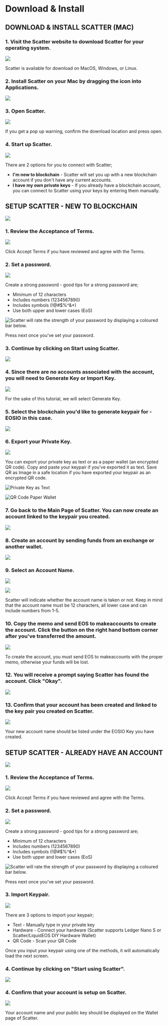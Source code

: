 # Download & Install

## DOWNLOAD & INSTALL SCATTER (MAC)

### 1. Visit the Scatter website to download Scatter for your operating system.

![](<../../../.gitbook/assets/image (209).png>)

Scatter is available for download on MacOS, Windows, or Linux.

### 2. Install Scatter on your Mac by dragging the icon into Applications.

![](<../../../.gitbook/assets/image (130).png>)

### 3. Open Scatter.

![](<../../../.gitbook/assets/image (157).png>)

If you get a pop up warning, confirm the download location and press open.

### 4.  Start up Scatter.

![](<../../../.gitbook/assets/image (182).png>)

There are 2 options for you to connect with Scatter;

* **I'm new to blockchain** - Scatter will set you up with a new blockchain account if you don't have any current accounts.
* **I have my own private keys** - If you already have a blockchain account, you can connect to Scatter using your keys by entering them manually.

## SETUP SCATTER - NEW TO BLOCKCHAIN

![](<../../../.gitbook/assets/image (69).png>)

### 1. Review the Acceptance of Terms.&#x20;

![](<../../../.gitbook/assets/image (139).png>)

Click Accept Terms if you have reviewed and agree with the Terms.

### 2. Set a password.

![](<../../../.gitbook/assets/image (108).png>)

Create a strong password - good tips for a strong password are;

* Minimum of 12 characters&#x20;
* Includes numbers (1234567890)
* Includes symbols (!@#$%^&\*)
* Use both upper and lower cases (EoS)

![Scatter will rate the strength of your password by displaying a coloured bar below.](<../../../.gitbook/assets/image (254).png>)

Press next once you've set your password.

### 3. Continue by clicking on Start using Scatter.

![](<../../../.gitbook/assets/image (23).png>)

### 4. Since there are no accounts associated with the account, you will need to Generate Key or Import Key.

![](<../../../.gitbook/assets/image (59).png>)

For the sake of this tutorial, we will select Generate Key.

### 5. Select the blockchain you'd like to generate keypair for - EOSIO in this case.

![](<../../../.gitbook/assets/image (191).png>)

### 6. Export your Private Key.

![](<../../../.gitbook/assets/image (195).png>)

You can export your private key as text or as a paper wallet (an encrypted QR code). Copy and paste your keypair if you've exported it as text. Save QR as Image in a safe location if you have exported your keypair as an encrypted QR code.

![Private Key as Text](<../../../.gitbook/assets/image (214).png>)

![QR Code Paper Wallet](<../../../.gitbook/assets/image (261).png>)



### 7. Go back to the Main Page of Scatter. You can now create an account linked to the keypair you created.

![](<../../../.gitbook/assets/image (226).png>)

### 8. Create an account by sending funds from an exchange or another wallet.

![](<../../../.gitbook/assets/image (111).png>)

### 9. Select an Account Name.

![](<../../../.gitbook/assets/image (45).png>)

![](<../../../.gitbook/assets/image (146).png>)

Scatter will indicate whether the account name is taken or not. Keep in mind that the account name must be 12 characters, all lower case and can include numbers from 1-5.&#x20;

### 10. Copy the memo and send EOS to makeaccounts to create the account. Click the button on the right hand bottom corner after you've transferred the amount.&#x20;

![](<../../../.gitbook/assets/image (53).png>)

To create the account, you must send EOS to makeaccounts with the proper memo, otherwise your funds will be lost.

### 12. You will receive a prompt saying Scatter has found the account. Click "Okay".

![](<../../../.gitbook/assets/image (173).png>)

### 13. Confirm that your account has been created and linked to the key pair you created on Scatter.

![](<../../../.gitbook/assets/image (199).png>)

Your new account name should be listed under the EOSIO Key you have created.&#x20;

## SETUP SCATTER - ALREADY HAVE AN ACCOUNT

![](<../../../.gitbook/assets/image (221).png>)

### 1. Review the Acceptance of Terms.

![](<../../../.gitbook/assets/image (139).png>)

Click Accept Terms if you have reviewed and agree with the Terms.

### 2. Set a password.

![](<../../../.gitbook/assets/image (108).png>)

Create a strong password - good tips for a strong password are;

* Minimum of 12 characters&#x20;
* Includes numbers (1234567890)
* Includes symbols (!@#$%^&\*)
* Use both upper and lower cases (EoS)

![Scatter will rate the strength of your password by displaying a coloured bar below.](<../../../.gitbook/assets/image (254).png>)

Press next once you've set your password.

### 3. Import Keypair.

![](<../../../.gitbook/assets/image (132).png>)

There are 3 options to import your keypair;

* Text - Manually type in your private key
* Hardware - Connect your hardware (Scatter supports Ledger Nano S or Scatter/LiquidEOS DIY Hardware Wallet)
* QR Code - Scan your QR Code&#x20;

Once you input your keypair using one of the methods, it will automatically load the next screen.

### 4.  Continue by clicking on "Start using Scatter".

![](<../../../.gitbook/assets/image (23).png>)

### 4. Confirm that your account is setup on Scatter.

![](<../../../.gitbook/assets/image (199).png>)

Your account name and your public key should be displayed on the Wallet page of Scatter.
